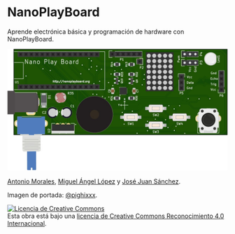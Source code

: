 # NanoPlayBoard

Aprende electrónica básica y programación de hardware con NanoPlayBoard.

![](images/nanoplayboard.jpg)

[Antonio Morales][1], [Miguel Ángel López][2] y [José Juan Sánchez][3].

Imagen de portada: [@pighixxx](https://twitter.com/pighixxx).

<a rel="license" href="http://creativecommons.org/licenses/by/4.0/"><img alt="Licencia de Creative Commons" style="border-width:0" src="https://i.creativecommons.org/l/by/4.0/88x31.png" /></a><br />Esta obra está bajo una <a rel="license" href="http://creativecommons.org/licenses/by/4.0/">licencia de Creative Commons Reconocimiento 4.0 Internacional</a>.

[1]: https://twitter.com/antonio1010mr
[2]: https://twitter.com/MiguelAngel_LV
[3]: https://twitter.com/josejuansanchez

